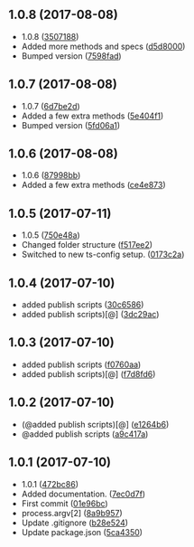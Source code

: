 <a name="1.0.8"></a>
## 1.0.8 (2017-08-08)

* 1.0.8 ([3507188](https://github.com/wessberg/StringUtil/commit/3507188))
* Added more methods and specs ([d5d8000](https://github.com/wessberg/StringUtil/commit/d5d8000))
* Bumped version ([7598fad](https://github.com/wessberg/StringUtil/commit/7598fad))



<a name="1.0.7"></a>
## 1.0.7 (2017-08-08)

* 1.0.7 ([6d7be2d](https://github.com/wessberg/StringUtil/commit/6d7be2d))
* Added a few extra methods ([5e404f1](https://github.com/wessberg/StringUtil/commit/5e404f1))
* Bumped version ([5fd06a1](https://github.com/wessberg/StringUtil/commit/5fd06a1))



<a name="1.0.6"></a>
## 1.0.6 (2017-08-08)

* 1.0.6 ([87998bb](https://github.com/wessberg/StringUtil/commit/87998bb))
* Added a few extra methods ([ce4e873](https://github.com/wessberg/StringUtil/commit/ce4e873))



<a name="1.0.5"></a>
## 1.0.5 (2017-07-11)

* 1.0.5 ([750e48a](https://github.com/wessberg/StringUtil/commit/750e48a))
* Changed folder structure ([f517ee2](https://github.com/wessberg/StringUtil/commit/f517ee2))
* Switched to new ts-config setup. ([0173c2a](https://github.com/wessberg/StringUtil/commit/0173c2a))



<a name="1.0.4"></a>
## 1.0.4 (2017-07-10)

* added publish scripts ([30c6586](https://github.com/wessberg/StringUtil/commit/30c6586))
* added publish scripts)[@] ([3dc29ac](https://github.com/wessberg/StringUtil/commit/3dc29ac))



<a name="1.0.3"></a>
## 1.0.3 (2017-07-10)

* added publish scripts ([f0760aa](https://github.com/wessberg/StringUtil/commit/f0760aa))
* added publish scripts)[@] ([f7d8fd6](https://github.com/wessberg/StringUtil/commit/f7d8fd6))



<a name="1.0.2"></a>
## 1.0.2 (2017-07-10)

* (@added publish scripts)[@] ([e1264b6](https://github.com/wessberg/StringUtil/commit/e1264b6))
* @added publish scripts ([a9c417a](https://github.com/wessberg/StringUtil/commit/a9c417a))



<a name="1.0.1"></a>
## 1.0.1 (2017-07-10)

* 1.0.1 ([472bc86](https://github.com/wessberg/StringUtil/commit/472bc86))
* Added documentation. ([7ec0d7f](https://github.com/wessberg/StringUtil/commit/7ec0d7f))
* First commit ([01e96bc](https://github.com/wessberg/StringUtil/commit/01e96bc))
* process.argv[2] ([8a9b957](https://github.com/wessberg/StringUtil/commit/8a9b957))
* Update .gitignore ([b28e524](https://github.com/wessberg/StringUtil/commit/b28e524))
* Update package.json ([5ca4350](https://github.com/wessberg/StringUtil/commit/5ca4350))



